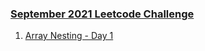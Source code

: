 ### [September 2021 Leetcode Challenge](https://leetcode.com/explore/featured/card/september-leetcoding-challenge-2021/)

1. [Array Nesting - Day 1](/_2021/_09_september2021/Day_01_565_Array_Nesting.java) 
